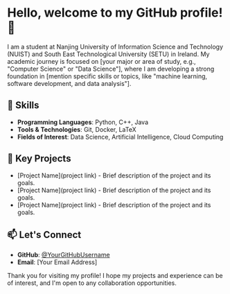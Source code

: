 # Hello, welcome to my GitHub profile! 👋

I am a student at Nanjing University of Information Science and Technology (NUIST) and South East Technological University (SETU) in Ireland. My academic journey is focused on [your major or area of study, e.g., "Computer Science" or "Data Science"], where I am developing a strong foundation in [mention specific skills or topics, like "machine learning, software development, and data analysis"].

## 🔧 Skills
- **Programming Languages**: Python, C++, Java
- **Tools & Technologies**: Git, Docker, LaTeX
- **Fields of Interest**: Data Science, Artificial Intelligence, Cloud Computing

## 📂 Key Projects
- [Project Name](project link) - Brief description of the project and its goals.
- [Project Name](project link) - Brief description of the project and its goals.
- [Project Name](project link) - Brief description of the project and its goals.

## 📫 Let's Connect
- **GitHub**: [@YourGitHubUsername](https://github.com/YourGitHubUsername)
- **Email**: [Your Email Address]

Thank you for visiting my profile! I hope my projects and experience can be of interest, and I'm open to any collaboration opportunities.


